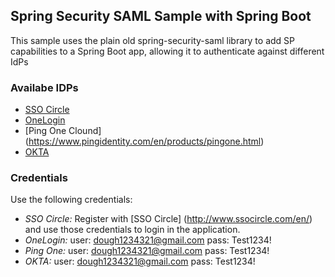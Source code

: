 ## Spring Security SAML Sample with Spring Boot ##
This sample uses the plain old spring-security-saml library to add SP capabilities to a Spring Boot app, allowing it to authenticate against different IdPs

### Availabe IDPs ####

- [SSO Circle](http://www.ssocircle.com/en/)
- [OneLogin](https://www.onelogin.com/)
- [Ping One Clound] (https://www.pingidentity.com/en/products/pingone.html)
- [OKTA](https://www.okta.com)


### Credentials ###

Use the following credentials:

- *SSO Circle:* Register with [SSO Circle] (http://www.ssocircle.com/en/) and use those credentials to login in the application.
- *OneLogin:* user: dough1234321@gmail.com pass: Test1234!
- *Ping One:* user: dough1234321@gmail.com pass: Test1234!
- *OKTA:* user: dough1234321@gmail.com pass: Test1234!
